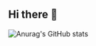 ## Hi there 👋
![Anurag's GitHub stats](https://github-readme-stats.vercel.app/api?username=Ri-Nai&hide=contribs,prs)

<!--
**Ri-Nai/Ri-Nai** is a ✨ _special_ ✨ repository because its `README.md` (this file) appears on your GitHub profile.

Here are some ideas to get you started:

- 🔭 I’m currently working on ...
- 🌱 I’m currently learning ...
- 👯 I’m looking to collaborate on ...
- 🤔 I’m looking for help with ...
- 💬 Ask me about ...
- 📫 How to reach me: ...
- 😄 Pronouns: ...
- ⚡ Fun fact: ...
-->
